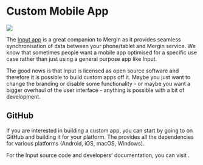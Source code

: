 # Custom Mobile App

![](input.svg)

The [Input app](https://inputapp.io/) is a great companion to Mergin as it 
provides seamless synchronisation of data between your phone/tablet and 
Mergin service. We know that sometimes people want a mobile app optimised 
for a specific use case rather than just using a general purpose app like Input.

The good news is that Input is licensed as open source software and therefore 
it is possible to build custom apps off it. Maybe you just want to change the 
branding or disable some functionality - or maybe you want a bigger overhaul 
of the user interface - anything is possible with a bit of development.

## GitHub

If you are interested in building a custom app, you can start by going to 
<GitHubRepo id="lutraconsulting/input" desc="Input App repository" /> on GitHub and 
building it for your platform. 
The <GitHubRepo id="lutraconsulting/input-sdk" desc="Input SDK repository" />
provides all the dependencies for various platforms (Android, iOS, macOS, Windows).

For the Input source code and developers' documentation, you can visit 
<GitHubRepo id="lutraconsulting/input" />.
